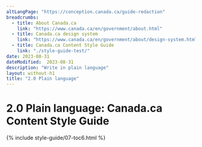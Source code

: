 ```yaml
---
altLangPage: "https://conception.canada.ca/guide-redaction"
breadcrumbs:
  - title: About Canada.ca
    link: "https://www.canada.ca/en/government/about.html"
  - title: Canada.ca design system
    link: "https://www.canada.ca/en/government/about/design-system.html"
  - title: Canada.ca Content Style Guide
    link: "./style-guide-test/"    
date: 2023-08-31
dateModified:  2023-08-31
description: "Write in plain language"
layout: without-h1
title: "2.0 Plain language"
---
```

<h1 property="name" id="wb-cont" dir="ltr"><span class="stacked"><span>2.0 Plain language</span>: <span>Canada.ca Content Style Guide</span></span></h1>
<!-- 2.0 Plain language START id="toc6" --> 
{% include style-guide/07-toc6.html %} 
<!-- 2.0 Plain language END --> 
